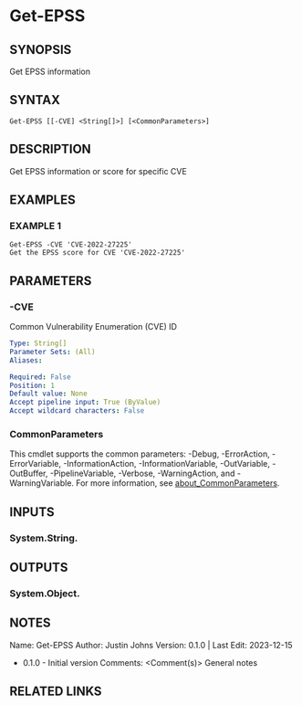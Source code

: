 # Get-EPSS

## SYNOPSIS
Get EPSS information

## SYNTAX

```
Get-EPSS [[-CVE] <String[]>] [<CommonParameters>]
```

## DESCRIPTION
Get EPSS information or score for specific CVE

## EXAMPLES

### EXAMPLE 1
```
Get-EPSS -CVE 'CVE-2022-27225'
Get the EPSS score for CVE 'CVE-2022-27225'
```

## PARAMETERS

### -CVE
Common Vulnerability Enumeration (CVE) ID

```yaml
Type: String[]
Parameter Sets: (All)
Aliases:

Required: False
Position: 1
Default value: None
Accept pipeline input: True (ByValue)
Accept wildcard characters: False
```

### CommonParameters
This cmdlet supports the common parameters: -Debug, -ErrorAction, -ErrorVariable, -InformationAction, -InformationVariable, -OutVariable, -OutBuffer, -PipelineVariable, -Verbose, -WarningAction, and -WarningVariable. For more information, see [about_CommonParameters](http://go.microsoft.com/fwlink/?LinkID=113216).

## INPUTS

### System.String.
## OUTPUTS

### System.Object.
## NOTES
Name:     Get-EPSS
Author:   Justin Johns
Version:  0.1.0 | Last Edit: 2023-12-15
- 0.1.0 - Initial version
Comments: \<Comment(s)\>
General notes

## RELATED LINKS
